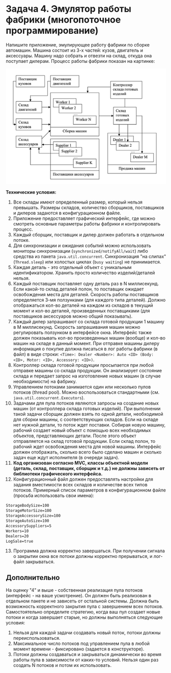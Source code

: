 
# Задача 4. Эмулятор работы фабрики (многопоточное программирование)

Напишите приложение, эмулирующее работу фабрики по сборке автомашин. Машина состоит из 3-х частей: кузов, двигатель и аксессуары. Машину надо собрать и отвезти на склад, откуда она поступает дилерам. Процесс работы фабрики показан на картинке:

![Schema](./factory.png)

**Технические условия:**

1. Все склады имеют определенный размер, который нельзя превышать. Размеры складов, количество сборщиков, поставщиков и дилеров задаются в конфигурационном файле.
2. Приложение предоставляет графический интерфейс, где можно смотреть основные параметры работы фабрики и контролировать процесс.
3. Каждый сборщик, поставщик и дилер должен работать в отдельном потоке.
4. Для синхронизации и ожидания событий можно использовать мониторы синхронизации (`synchronized/notifyAll/wait`) либо средства из пакета `java.util.concurrent`. Синхронизация "на слипах" (`Thread.sleep`) или холостых циклах (`busy waiting`) не принимается.
5. Каждая деталь - это отдельный объект с уникальным идентификатором. Хранить просто количество изделий/деталей нельзя.
6. Каждый поставщик поставляет одну деталь раз в N миллисекунд. Если какой-то склад деталей полон, то поставщик ожидает освобождения места для деталей. Скорость работы поставщиков определяется 3-мя ползунками (для каждого типа деталей). Должно отображаться кол-во деталей на каждом из складов в текущий момент и кол-во деталей, произведенных поставщиками (для поставщиков аксессуаров можно общий показывать).
7. Каждый дилер запрашивают со склада готовой продукции 1 машину в M миллисекунд. Скорость запрашивания машин можно регулировать ползунком в интерфейсе окна. Интерфейс также должен показывать кол-во произведенных машин (вообще) и кол-во машин на складе в данный момент. При отправке машины дилеру информация о покупке должна писаться в лог работы фабрики (в файл) в виде строки: `<Time>: Dealer <Number>: Auto <ID> (Body: <ID>, Motor: <ID>, Accessory: <ID>)`.
8. Контроллер склада готовой продукции просыпается при любой отправке машины со склада продукции. Он анализирует состояние склада и передает запрос на изготовление новых машин (в случае необходимости) на фабрику.
9. Управлением потоками занимается один или несколько пулов потоков (thread pool). Можно воспользоваться стандартными (см. `java.util.concurrent.Executors`).
10. Задачами для пула потоков являются запросы на создание новых машин (от контроллера склада готовых изделий). При выполнении такой задачи сборщик должен взять по одной детали, необходимой для сборки машины, с соответствующих складов. Если на складе нет нужной детали, то поток ждет поставки. Собирая новую машину, рабочий создает новый объект с помощью всех необходимых объектов, представляющих детали. После этого объект отправляется на склад готовой продукции. Если склад полон, то рабочий ждет освобождения места для новой машины. Интерфейс должен отображать, сколько всего было сделано машин и сколько задач еще ждут исполнителя (в очереди задач).
11. **Код организован согласно MVC, классы объектной модели (деталь, склад, поставщик, сборщик и т.д.) не должны зависеть от библиотеки графического интерфейса.**
12. Конфигурационный файл должен предоставлять настройки для задания вместимости всех складов и количестве всех типов потоков. Примерный список параметров в конфигурационном файле (просьба использовать свои имена):

   ```plain
   StorageBodySize=100
   StorageMotorSize=100
   StorageAccessorySize=100
   StorageAutoSize=100
   AccessorySuppliers=5
   Workers=10
   Dealers=20
   LogSale=true
   ```
13. Программа должна корректно завершаться. При получении сигнала о закрытии окна все потоки должны корректно прерываться, и лог-файл закрываться.

## Дополнительно

На оценку "4" и выше - собственная реализация пула потоков (интерфейс - на ваше усмотрение). Он должен быть реализован в отдельном пакете и не зависеть от остальной системы. Должна быть возможность корректного закрытия пула с завершением всех потоков. Самостоятельно определите стратегию, когда ваш пул создает новые потоки и когда завершает старые, но должны выполняться следующие условия:
1. Нельзя для каждой задачи создавать новый поток, потоки должны переиспользоваться.
2. Максимальное число потоков под управлением пула в любой момент времени - фиксировано (задается в конструкторе).
3. Потоки должны создаваться и закрываться динамически во время работы пула в зависимости от каких-то условий. Нельзя один раз создать N потоков и потом их использовать.
